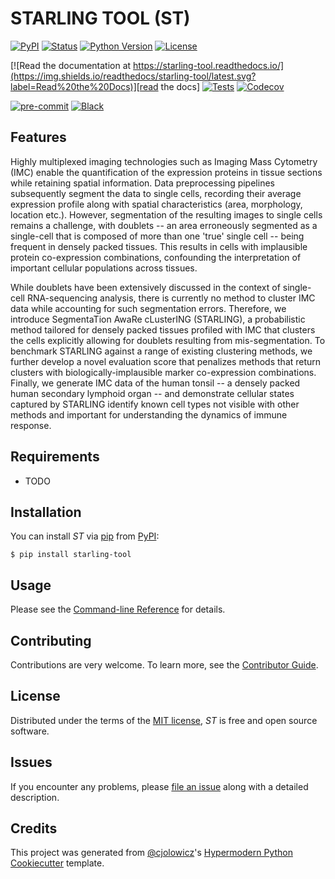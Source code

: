 # STARLING TOOL (ST)

[![PyPI](https://img.shields.io/pypi/v/starling-tool.svg)][pypi_]
[![Status](https://img.shields.io/pypi/status/starling-tool.svg)][status]
[![Python Version](https://img.shields.io/pypi/pyversions/starling-tool)][python version]
[![License](https://img.shields.io/pypi/l/starling-tool)][license]

[![Read the documentation at https://starling-tool.readthedocs.io/](https://img.shields.io/readthedocs/starling-tool/latest.svg?label=Read%20the%20Docs)][read the docs]
[![Tests](https://github.com/Usually-zz/starling-tool/workflows/Tests/badge.svg)][tests]
[![Codecov](https://codecov.io/gh/Usually-zz/starling-tool/branch/main/graph/badge.svg)][codecov]

[![pre-commit](https://img.shields.io/badge/pre--commit-enabled-brightgreen?logo=pre-commit&logoColor=white)][pre-commit]
[![Black](https://img.shields.io/badge/code%20style-black-000000.svg)][black]

[pypi_]: https://pypi.org/project/starling-tool/
[status]: https://pypi.org/project/starling-tool/
[python version]: https://pypi.org/project/starling-tool
[read the docs]: https://starling-tool.readthedocs.io/
[tests]: https://github.com/Usually-zz/starling-tool/actions?workflow=Tests
[codecov]: https://app.codecov.io/gh/Usually-zz/starling-tool
[pre-commit]: https://github.com/pre-commit/pre-commit
[black]: https://github.com/psf/black

## Features

Highly multiplexed imaging technologies such as Imaging Mass Cytometry (IMC) enable the quantification of the expression proteins in tissue sections while retaining spatial information. Data preprocessing pipelines subsequently segment the data to single cells, recording their average expression profile along with spatial characteristics (area, morphology, location etc.). However, segmentation of the resulting images to single cells remains a challenge, with doublets -- an area erroneously segmented as a single-cell that is composed of more than one 'true' single cell -- being frequent in densely packed tissues. This results in cells with implausible protein co-expression combinations, confounding the interpretation of important cellular populations across tissues.

While doublets have been extensively discussed in the context of single-cell RNA-sequencing analysis, there is currently no method to cluster IMC data while accounting for such segmentation errors. Therefore, we introduce SegmentaTion AwaRe cLusterING (STARLING), a probabilistic method tailored for densely packed tissues profiled with IMC that clusters the cells explicitly allowing for doublets resulting from mis-segmentation. To benchmark STARLING against a range of existing clustering methods, we further develop a novel evaluation score that penalizes methods that return clusters with biologically-implausible marker co-expression combinations. Finally, we generate IMC data of the human tonsil -- a densely packed human secondary lymphoid organ -- and demonstrate cellular states captured by STARLING identify known cell types not visible with other methods and important for understanding the dynamics of immune response.
## Requirements

- TODO

## Installation

You can install _ST_ via [pip] from [PyPI]:

```console
$ pip install starling-tool
```

## Usage

Please see the [Command-line Reference] for details.

## Contributing

Contributions are very welcome.
To learn more, see the [Contributor Guide].

## License

Distributed under the terms of the [MIT license][license],
_ST_ is free and open source software.

## Issues

If you encounter any problems,
please [file an issue] along with a detailed description.

## Credits

This project was generated from [@cjolowicz]'s [Hypermodern Python Cookiecutter] template.

[@cjolowicz]: https://github.com/cjolowicz
[pypi]: https://pypi.org/
[hypermodern python cookiecutter]: https://github.com/cjolowicz/cookiecutter-hypermodern-python
[file an issue]: https://github.com/Usually-zz/starling-tool/issues
[pip]: https://pip.pypa.io/

<!-- github-only -->

[license]: https://github.com/Usually-zz/starling-tool/blob/main/LICENSE
[contributor guide]: https://github.com/Usually-zz/starling-tool/blob/main/CONTRIBUTING.md
[command-line reference]: https://starling-tool.readthedocs.io/en/latest/usage.html
